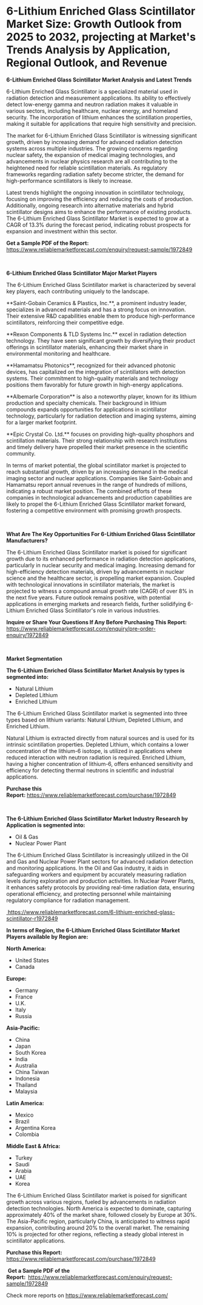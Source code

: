 <p><h1>6-Lithium Enriched Glass Scintillator Market Size: Growth Outlook from 2025 to 2032, projecting at Market's Trends Analysis by Application, Regional Outlook, and Revenue</h1></p><p><strong>6-Lithium Enriched Glass Scintillator Market Analysis and Latest Trends</strong></p>
<p><p>6-Lithium Enriched Glass Scintillator is a specialized material used in radiation detection and measurement applications. Its ability to effectively detect low-energy gamma and neutron radiation makes it valuable in various sectors, including healthcare, nuclear energy, and homeland security. The incorporation of lithium enhances the scintillation properties, making it suitable for applications that require high sensitivity and precision.</p><p>The market for 6-Lithium Enriched Glass Scintillator is witnessing significant growth, driven by increasing demand for advanced radiation detection systems across multiple industries. The growing concerns regarding nuclear safety, the expansion of medical imaging technologies, and advancements in nuclear physics research are all contributing to the heightened need for reliable scintillation materials. As regulatory frameworks regarding radiation safety become stricter, the demand for high-performance scintillators is likely to increase.</p><p>Latest trends highlight the ongoing innovation in scintillator technology, focusing on improving the efficiency and reducing the costs of production. Additionally, ongoing research into alternative materials and hybrid scintillator designs aims to enhance the performance of existing products. The 6-Lithium Enriched Glass Scintillator Market is expected to grow at a CAGR of 13.3% during the forecast period, indicating robust prospects for expansion and investment within this sector.</p></p>
<p><strong>Get a Sample PDF of the Report:&nbsp;</strong> <a href="https://www.reliablemarketforecast.com/enquiry/request-sample/1972849?utm_campaign=2273&utm_medium=2&utm_source=Github&utm_content=ia&utm_term=04022025&utm_id=6-lithium-enriched-glass-scintillator">https://www.reliablemarketforecast.com/enquiry/request-sample/1972849</a></p>
<p>&nbsp;</p>
<p><strong>6-Lithium Enriched Glass Scintillator Major Market Players</strong></p>
<p><p>The 6-Lithium Enriched Glass Scintillator market is characterized by several key players, each contributing uniquely to the landscape. </p><p>**Saint-Gobain Ceramics & Plastics, Inc.**, a prominent industry leader, specializes in advanced materials and has a strong focus on innovation. Their extensive R&D capabilities enable them to produce high-performance scintillators, reinforcing their competitive edge.</p><p>**Rexon Components & TLD Systems Inc.** excel in radiation detection technology. They have seen significant growth by diversifying their product offerings in scintillator materials, enhancing their market share in environmental monitoring and healthcare.</p><p>**Hamamatsu Photonics**, recognized for their advanced photonic devices, has capitalized on the integration of scintillators with detection systems. Their commitment to high-quality materials and technology positions them favorably for future growth in high-energy applications.</p><p>**Albemarle Corporation** is also a noteworthy player, known for its lithium production and specialty chemicals. Their background in lithium compounds expands opportunities for applications in scintillator technology, particularly for radiation detection and imaging systems, aiming for a larger market footprint.</p><p>**Epic Crystal Co. Ltd.** focuses on providing high-quality phosphors and scintillation materials. Their strong relationship with research institutions and timely delivery have propelled their market presence in the scientific community.</p><p>In terms of market potential, the global scintillator market is projected to reach substantial growth, driven by an increasing demand in the medical imaging sector and nuclear applications. Companies like Saint-Gobain and Hamamatsu report annual revenues in the range of hundreds of millions, indicating a robust market position. The combined efforts of these companies in technological advancements and production capabilities are likely to propel the 6-Lithium Enriched Glass Scintillator market forward, fostering a competitive environment with promising growth prospects.</p></p>
<p>&nbsp;</p>
<p><strong>What Are The Key Opportunities For 6-Lithium Enriched Glass Scintillator Manufacturers?</strong></p>
<p><p>The 6-Lithium Enriched Glass Scintillator market is poised for significant growth due to its enhanced performance in radiation detection applications, particularly in nuclear security and medical imaging. Increasing demand for high-efficiency detection materials, driven by advancements in nuclear science and the healthcare sector, is propelling market expansion. Coupled with technological innovations in scintillator materials, the market is projected to witness a compound annual growth rate (CAGR) of over 8% in the next five years. Future outlook remains positive, with potential applications in emerging markets and research fields, further solidifying 6-Lithium Enriched Glass Scintillator's role in various industries.</p></p>
<p><strong>Inquire or Share Your Questions If Any Before Purchasing This Report:</strong> <a href="https://www.reliablemarketforecast.com/enquiry/pre-order-enquiry/1972849?utm_campaign=2273&utm_medium=2&utm_source=Github&utm_content=ia&utm_term=04022025&utm_id=6-lithium-enriched-glass-scintillator">https://www.reliablemarketforecast.com/enquiry/pre-order-enquiry/1972849</a></p>
<p>&nbsp;</p>
<p><strong>Market Segmentation</strong></p>
<p><strong>The 6-Lithium Enriched Glass Scintillator Market Analysis by types is segmented into:</strong></p>
<p><ul><li>Natural Lithium</li><li>Depleted Lithium</li><li>Enriched Lithium</li></ul></p>
<p><p>The 6-Lithium Enriched Glass Scintillator market is segmented into three types based on lithium variants: Natural Lithium, Depleted Lithium, and Enriched Lithium. </p><p>Natural Lithium is extracted directly from natural sources and is used for its intrinsic scintillation properties. Depleted Lithium, which contains a lower concentration of the lithium-6 isotope, is utilized in applications where reduced interaction with neutron radiation is required. Enriched Lithium, having a higher concentration of lithium-6, offers enhanced sensitivity and efficiency for detecting thermal neutrons in scientific and industrial applications.</p></p>
<p><strong>Purchase this Report:&nbsp;</strong><a href="https://www.reliablemarketforecast.com/purchase/1972849?utm_campaign=2273&utm_medium=2&utm_source=Github&utm_content=ia&utm_term=04022025&utm_id=6-lithium-enriched-glass-scintillator">https://www.reliablemarketforecast.com/purchase/1972849</a></p>
<p>&nbsp;</p>
<p><strong>The 6-Lithium Enriched Glass Scintillator Market Industry Research by Application is segmented into:</strong></p>
<p><ul><li>Oil & Gas</li><li>Nuclear Power Plant</li></ul></p>
<p><p>The 6-Lithium Enriched Glass Scintillator is increasingly utilized in the Oil and Gas and Nuclear Power Plant sectors for advanced radiation detection and monitoring applications. In the Oil and Gas industry, it aids in safeguarding workers and equipment by accurately measuring radiation levels during exploration and production activities. In Nuclear Power Plants, it enhances safety protocols by providing real-time radiation data, ensuring operational efficiency, and protecting personnel while maintaining regulatory compliance for radiation management.</p></p>
<p><a href="https://www.reliablemarketforecast.com/6-lithium-enriched-glass-scintillator-r1972849?utm_campaign=2273&utm_medium=2&utm_source=Github&utm_content=ia&utm_term=04022025&utm_id=6-lithium-enriched-glass-scintillator">&nbsp;https://www.reliablemarketforecast.com/6-lithium-enriched-glass-scintillator-r1972849</a></p>
<p><strong>In terms of Region, the 6-Lithium Enriched Glass Scintillator Market Players available by Region are:</strong></p>
<p>
    <p> <strong> North America: </strong>
        <ul>
            <li>United States</li>
            <li>Canada</li>
        </ul>
        </p> 
    <p> <strong> Europe: </strong>
        <ul>
            <li>Germany</li>
            <li>France</li>
            <li>U.K.</li>
            <li>Italy</li>
            <li>Russia</li>
        </ul>
        </p> 
    <p> <strong> Asia-Pacific: </strong>
        <ul>
            <li>China</li>
            <li>Japan</li>
            <li>South Korea</li>
            <li>India</li>
            <li>Australia</li>
            <li>China Taiwan</li>
            <li>Indonesia</li>
            <li>Thailand</li>
            <li>Malaysia</li>
        </ul>
        </p> 
    <p> <strong> Latin America: </strong>
        <ul>
            <li>Mexico</li>
            <li>Brazil</li>
            <li>Argentina Korea</li>
            <li>Colombia</li>
        </ul>
        </p> 
    <p> <strong> Middle East & Africa: </strong>
        <ul>
            <li>Turkey</li>
            <li>Saudi</li>
            <li>Arabia</li>
            <li>UAE</li>
            <li>Korea</li>
        </ul>
    </p>
    </p>
<p><p>The 6-Lithium Enriched Glass Scintillator market is poised for significant growth across various regions, fueled by advancements in radiation detection technologies. North America is expected to dominate, capturing approximately 40% of the market share, followed closely by Europe at 30%. The Asia-Pacific region, particularly China, is anticipated to witness rapid expansion, contributing around 20% to the overall market. The remaining 10% is projected for other regions, reflecting a steady global interest in scintillator applications.</p></p>
<p><strong>Purchase this Report: </strong><a href="https://www.reliablemarketforecast.com/purchase/1972849?utm_campaign=2273&utm_medium=2&utm_source=Github&utm_content=ia&utm_term=04022025&utm_id=6-lithium-enriched-glass-scintillator">https://www.reliablemarketforecast.com/purchase/1972849</a></p>
<p>&nbsp;<strong>Get a Sample PDF of the Report:&nbsp;&nbsp;</strong><a href="https://www.reliablemarketforecast.com/enquiry/request-sample/1972849?utm_campaign=2273&utm_medium=2&utm_source=Github&utm_content=ia&utm_term=04022025&utm_id=6-lithium-enriched-glass-scintillator">https://www.reliablemarketforecast.com/enquiry/request-sample/1972849</a></p>
<p><strong></strong></p>
<p>Check more reports on <a href="https://www.reliablemarketforecast.com/?utm_campaign=2273&utm_medium=2&utm_source=Github&utm_content=ia&utm_term=04022025&utm_id=6-lithium-enriched-glass-scintillator">https://www.reliablemarketforecast.com/</a></p>